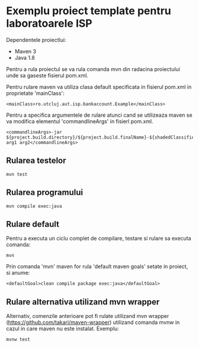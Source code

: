 # Exemplu proiect template pentru laboratoarele ISP

Dependentele proiectlui:
- Maven 3 
- Java 1.8 

Pentru a rula proiectul se va rula comanda mvn din radacina proiectului unde sa gaseste fisierul pom.xml.

Pentru rulare maven va utiliza clasa default specificata in fisierul pom.xml in proprietate 'mainClass':

    <mainClass>ro.utcluj.aut.isp.bankaccount.Example</mainClass>

Pentru a specifica argumentele de rulare atunci cand se utilizeaza maven se va modifica elementul 'commandlineArgs' in fisierl pom.xml.

    <commandlineArgs>-jar ${project.build.directory}/${project.build.finalName}-${shadedClassifierName}.jar arg1 arg2</commandlineArgs>

## Rularea testelor

    mvn test

## Rularea programului 

    mvn compile exec:java 

## Rulare default

Pentru a executa un ciclu complet de compilare, testare si rulare sa executa comanda:

    mvn

Prin comanda 'mvn' maven for rula 'default maven goals' setate in proiect, si anume:

    <defaultGoal>clean compile package exec:java</defaultGoal> 

## Rulare alternativa utilizand mvn wrapper 

Alternativ, comenzile anterioare pot fi rulate utilizand mvn wrapper (https://github.com/takari/maven-wrapper) utilizand comanda mvnw in cazul in care maven nu este instalat. Exemplu:

    mvnw test 


